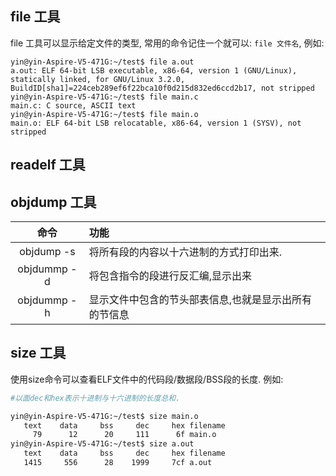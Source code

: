 ## file 工具

file 工具可以显示给定文件的类型, 常用的命令记住一个就可以: `file 文件名`, 例如:

````
yin@yin-Aspire-V5-471G:~/test$ file a.out 
a.out: ELF 64-bit LSB executable, x86-64, version 1 (GNU/Linux), statically linked, for GNU/Linux 3.2.0, BuildID[sha1]=224ceb289ef6f22bca10f0d215d832ed6ccd2b17, not stripped
yin@yin-Aspire-V5-471G:~/test$ file main.c
main.c: C source, ASCII text
yin@yin-Aspire-V5-471G:~/test$ file main.o
main.o: ELF 64-bit LSB relocatable, x86-64, version 1 (SYSV), not stripped
````

## readelf 工具



## objdump 工具

|命令|功能|
|:---:|:---|
|objdump -s|将所有段的内容以十六进制的方式打印出来.|
|objdummp -d| 将包含指令的段进行反汇编,显示出来|
|objdummp -h| 显示文件中包含的节头部表信息,也就是显示出所有的节信息|

## size 工具

使用size命令可以查看ELF文件中的代码段/数据段/BSS段的长度. 例如:

````bash
#以面dec和hex表示十进制与十六进制的长度总和.

yin@yin-Aspire-V5-471G:~/test$ size main.o
   text	   data	    bss	    dec	    hex	filename
     79	     12	     20	    111	     6f	main.o
yin@yin-Aspire-V5-471G:~/test$ size a.out 
   text	   data	    bss	    dec	    hex	filename
   1415	    556	     28	   1999	    7cf	a.out

````
